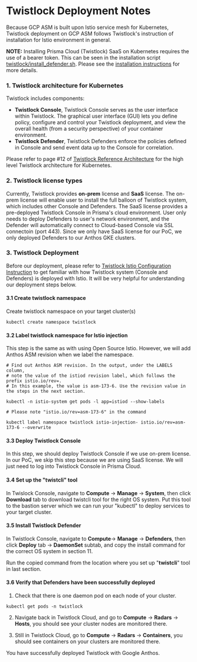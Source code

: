 # Twistlock Deployment Notes

Because GCP ASM is built upon Istio service mesh for Kubernetes, Twistlock deployment on GCP ASM follows Twistlock's instruction of installation for Istio environment in general.

**NOTE:** Installing Prisma Cloud (Twistlock) SaaS on Kubernetes requires the use of a bearer token. This can be seen in the installation script [twistlock/install_defender.sh](install_defender.sh). Please see the [installation instructions](https://docs.paloaltonetworks.com/prisma/prisma-cloud/prisma-cloud-admin-compute/install/install_kubernetes.html) for more details.

### 1. Twistlock architecture for Kubernetes

Twistlock includes components:
- __Twistlock Console__, Twistlock Console serves as the user interface within Twistlock. The graphical user interface (GUI) lets you define policy, configure and control your Twistlock deployment, and view the overall health (from a security perspective) of your container environment.
- __Twistlock Defender__, Twistlock Defenders enforce the policies defined in Console and send event data up to the Console for correlation.

Please refer to page #12 of [Twistlock Reference Architecture](https://cdn.twistlock.com/docs/downloads/Twistlock-Reference-Architecture.pdf) for the high level Twistlock architecture for Kubernetes.

### 2. Twistlock license types

Currently, Twistlock provides **on-prem** license and **SaaS** license. The on-prem license will enable user to install the full balloon of Twistlock system, which includes other Console and Defenders. The SaaS license provides a pre-deployed Twistlock Console in Prisma's cloud environment. User only needs to deploy Defenders to user's network environment, and the Defender will automatically connect to Cloud-based Console via SSL connectoin (port 443). Since we only have SaaS license for our PoC, we only deployed Defenders to our Anthos GKE clusters.

### 3. Twistlock Deployment

Before our deployment, please refer to [Twistlock Istio Configuration Instruction](https://docs.twistlock.com/docs/compute_edition/howto/configure_istio_ingress.html#overview) to get familiar with how Twistlock system (Console and Defenders) is deployed with Istio. It will be very helpful for understanding our deployment steps below.

#### 3.1 Create twistlock namespace

Create twistlock namespace on your target cluster(s)

```
kubectl create namespace twistlock
```

#### 3.2 Label twistlock namespace for Istio injection

This step is the same as with using Open Source Istio. However, we will add Anthos ASM revision when we label the namespace.

```
# Find out Anthos ASM revision. In the output, under the LABELS column,
# note the value of the istiod revision label, which follows the prefix istio.io/rev=.
# In this example, the value is asm-173-6. Use the revision value in the steps in the next section.

kubectl -n istio-system get pods -l app=istiod --show-labels

# Please note "istio.io/rev=asm-173-6" in the command

kubectl label namespace twistlock istio-injection- istio.io/rev=asm-173-6 --overwrite
```

#### 3.3 Deploy Twistlock Console

In this step, we should deploy Twistlock Console if we use on-prem license. In our PoC, we skip this step because we are using SaaS license. We will just need to log into Twistlock Console in Prisma Cloud.

#### 3.4 Set up the "twistcli" tool

In Twislock Console, navigate to __Compute__ -> __Manage__ -> __System__, then click __Download__ tab to download twistcli tool for the right OS system. Put this tool to the bastion server which we can run your "kubectl" to deploy services to your target cluster.

#### 3.5 Install Twistlock Defender

In Twistlock Console, navigate to __Compute__-> __Manage__ -> __Defenders__, then click __Deploy__ tab -> __DaemonSet__ subtab, and copy the install command for the correct OS system in section 11.

Run the copied command from the location where you set up "**twistcli**" tool in last section.

#### 3.6 Verify that Defenders have been successfully deployed

1. Check that there is one daemon pod on each node of your cluster.
```
kubectl get pods -n twistlock
```

2. Navigate back in Twistlock Cloud, and go to __Compute__ -> __Radars__ -> __Hosts__, you should see your cluster nodes are monitored there.

3. Still in Twistlock Cloud, go to __Compute__ -> __Radars__ -> __Containers__, you should see containers on your clusters are monitored there.

You have successfully deployed Twistlock with Google Anthos.
